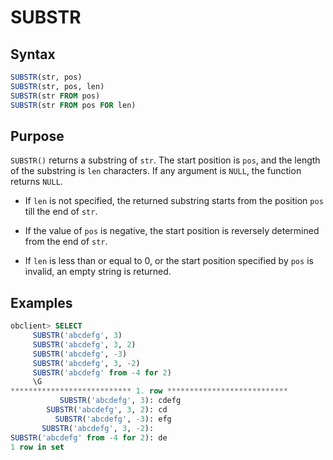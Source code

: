 # SUBSTR

## Syntax

```sql
SUBSTR(str, pos)
SUBSTR(str, pos, len)
SUBSTR(str FROM pos)         
SUBSTR(str FROM pos FOR len)
```

## Purpose

`SUBSTR()` returns a substring of `str`. The start position is `pos`, and the length of the substring is `len` characters. If any argument is `NULL`, the function returns `NULL`.

* If `len` is not specified, the returned substring starts from the position `pos` till the end of `str`.

* If the value of `pos` is negative, the start position is reversely determined from the end of `str`.

* If `len` is less than or equal to 0, or the start position specified by `pos` is invalid, an empty string is returned.

## Examples

```sql
obclient> SELECT
     SUBSTR('abcdefg', 3)
     SUBSTR('abcdefg', 3, 2)
     SUBSTR('abcdefg', -3)
     SUBSTR('abcdefg', 3, -2)
     SUBSTR('abcdefg' from -4 for 2)
     \G
*************************** 1. row ***************************
           SUBSTR('abcdefg', 3): cdefg
        SUBSTR('abcdefg', 3, 2): cd
          SUBSTR('abcdefg', -3): efg
       SUBSTR('abcdefg', 3, -2):
SUBSTR('abcdefg' from -4 for 2): de
1 row in set
```
